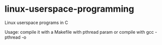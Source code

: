 # linux-userspace-programming
 Linux userspace programs in C
 
 Usage: compile it with a Makefile with pthread param or 
 compile with gcc -pthread <c file name> -o <output file name>
